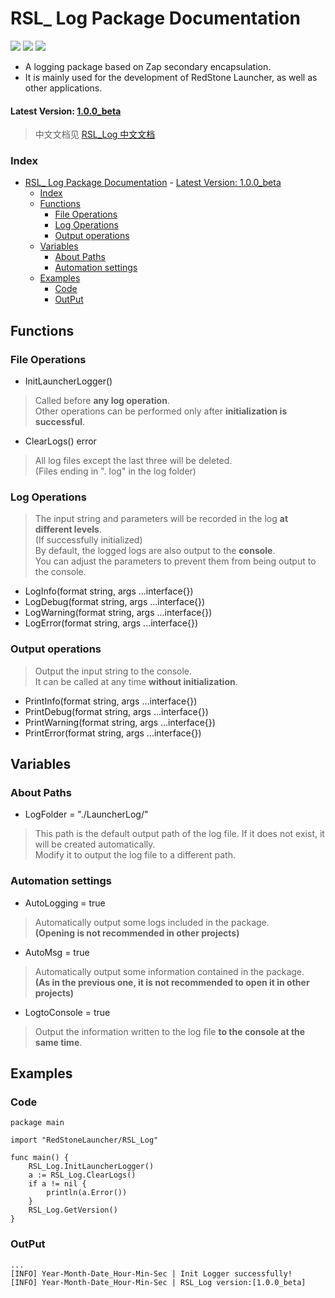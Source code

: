 # RSL_ Log Package Documentation

<img src="https://img.shields.io/badge/RedStone Skin-Launcher_Modules-red" /> <img src="https://img.shields.io/badge/MineCraft_Launcher-RedStone_Launcher-brightgreen" /> <img src="https://img.shields.io/badge/RSL_Log-1.0.0_beta-brightgreen" />

>

* A logging package based on Zap secondary encapsulation.
* It is mainly used for the development of RedStone Launcher, as well as other applications.

#### Latest Version: [1.0.0_beta](#latest-version-100_beta)

> 中文文档见 [RSL_Log 中文文档](README_CH.md)

### Index
- [RSL_ Log Package Documentation](#rsl_-log-package-documentation)
      - [Latest Version: 1.0.0_beta](#latest-version-100_beta)
    - [Index](#index)
  - [Functions](#functions)
    - [File Operations](#file-operations)
    - [Log Operations](#log-operations)
    - [Output operations](#output-operations)
  - [Variables](#variables)
    - [About Paths](#about-paths)
    - [Automation settings](#automation-settings)
  - [Examples](#examples)
    - [Code](#code)
    - [OutPut](#output)

## Functions
### File Operations
* InitLauncherLogger()
> Called before **any log operation**. \
> Other operations can be performed only after **initialization is successful**.
* ClearLogs() error
> All log files except the last three will be deleted.\
> (Files ending in ". log" in the log folder)
### Log Operations
> The input string and parameters will be recorded in the log **at different levels**.\
> (If successfully initialized)\
> By default, the logged logs are also output to the **console**.\
> You can adjust the parameters to prevent them from being output to the console.
* LogInfo(format string, args ...interface{})
* LogDebug(format string, args ...interface{})
* LogWarning(format string, args ...interface{})
* LogError(format string, args ...interface{})
### Output operations
> Output the input string to the console.\
> It can be called at any time **without initialization**.
* PrintInfo(format string, args ...interface{})
* PrintDebug(format string, args ...interface{})
* PrintWarning(format string, args ...interface{})
* PrintError(format string, args ...interface{})



## Variables
### About Paths
* LogFolder = "./LauncherLog/"
> This path is the default output path of the log file. If it does not exist, it will be created automatically.\
> Modify it to output the log file to a different path.

### Automation settings
* AutoLogging = true
> Automatically output some logs included in the package. \
> **(Opening is not recommended in other projects)**
* AutoMsg = true
> Automatically output some information contained in the package. \
> **(As in the previous one, it is not recommended to open it in other projects)**
* LogtoConsole = true
> Output the information written to the log file **to the console at the same time**.

## Examples
### Code
```
package main

import "RedStoneLauncher/RSL_Log"

func main() {
	RSL_Log.InitLauncherLogger()
	a := RSL_Log.ClearLogs()
	if a != nil {
		println(a.Error())
	}
	RSL_Log.GetVersion()
}

```
### OutPut
```
...
[INFO] Year-Month-Date_Hour-Min-Sec | Init Logger successfully! 
[INFO] Year-Month-Date_Hour-Min-Sec | RSL_Log version:[1.0.0_beta]

```
